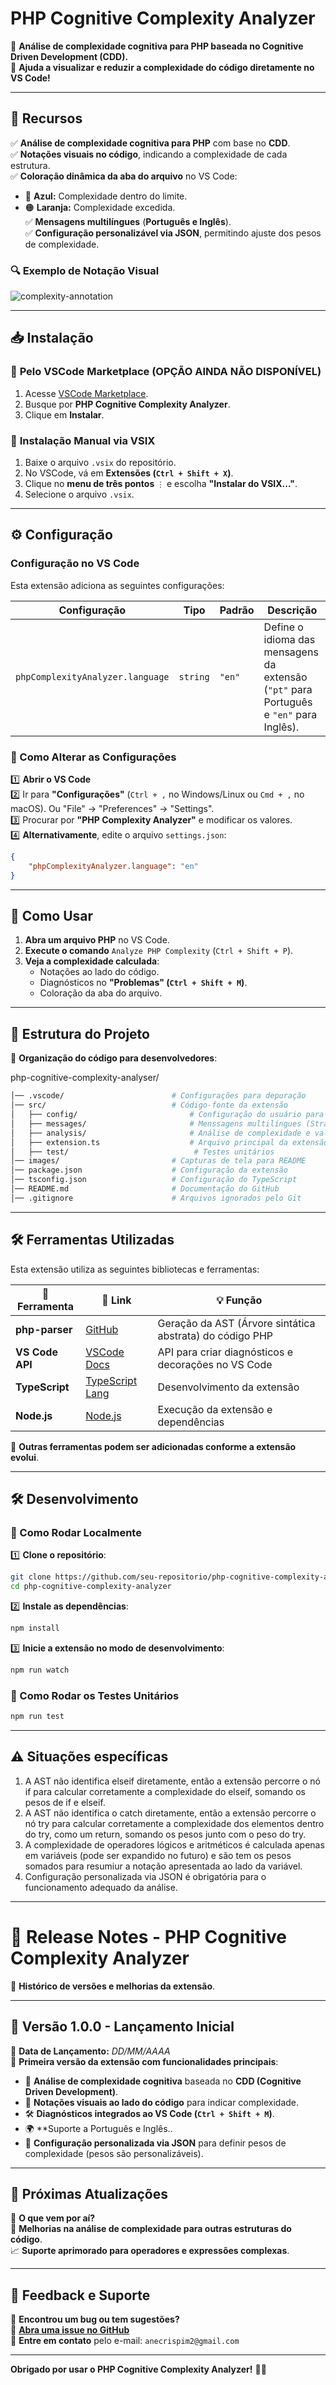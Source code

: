 # **PHP Cognitive Complexity Analyzer**

📌 **Análise de complexidade cognitiva para PHP baseada no Cognitive Driven Development (CDD).**  
🚀 **Ajuda a visualizar e reduzir a complexidade do código diretamente no VS Code!**

---

## **📌 Recursos**
✅ **Análise de complexidade cognitiva para PHP** com base no **CDD**.  
✅ **Notações visuais no código**, indicando a complexidade de cada estrutura.  
✅ **Coloração dinâmica da aba do arquivo** no VS Code:  
   - 🔵 **Azul:** Complexidade dentro do limite.  
   - 🟠 **Laranja:** Complexidade excedida.  
✅ **Mensagens multilíngues** (**Português e Inglês**).  
✅ **Configuração personalizável via JSON**, permitindo ajuste dos pesos de complexidade.  

### **🔍 Exemplo de Notação Visual**
![complexity-annotation](images/complexity-annotation.png)

---

## **📥 Instalação**
### 📌 **Pelo VSCode Marketplace (OPÇÃO AINDA NÃO DISPONÍVEL)**
1. Acesse [VSCode Marketplace](https://marketplace.visualstudio.com/).
2. Busque por **PHP Cognitive Complexity Analyzer**.
3. Clique em **Instalar**.

### 📌 **Instalação Manual via VSIX**
1. Baixe o arquivo `.vsix` do repositório.
2. No VSCode, vá em **Extensões (`Ctrl + Shift + X`)**.
3. Clique no **menu de três pontos** `⋮` e escolha **"Instalar do VSIX..."**.
4. Selecione o arquivo `.vsix`.

---

## **⚙️ Configuração**
### **Configuração no VS Code**
Esta extensão adiciona as seguintes configurações:

| Configuração | Tipo | Padrão | Descrição |
|-------------|------|--------|-----------|
| `phpComplexityAnalyzer.language` | `string` | `"en"` | Define o idioma das mensagens da extensão (`"pt"` para Português e `"en"` para Inglês). |

### **📌 Como Alterar as Configurações**
1️⃣ **Abrir o VS Code**\
2️⃣ Ir para **"Configurações"** (`Ctrl + ,` no Windows/Linux ou `Cmd + ,` no macOS). Ou "File" -> "Preferences" -> "Settings".\
3️⃣ Procurar por **"PHP Complexity Analyzer"** e modificar os valores.\
4️⃣ **Alternativamente**, edite o arquivo `settings.json`:

```json
{
    "phpComplexityAnalyzer.language": "en"
}
```

---

## **📜 Como Usar**
1. **Abra um arquivo PHP** no VS Code.  
2. **Execute o comando** `Analyze PHP Complexity` (`Ctrl + Shift + P`).  
3. **Veja a complexidade calculada**:
   - Notações ao lado do código.
   - Diagnósticos no **"Problemas" (`Ctrl + Shift + M`)**.
   - Coloração da aba do arquivo.

---

## **📂 Estrutura do Projeto**
📌 **Organização do código para desenvolvedores**:

php-cognitive-complexity-analyser/
```sh
│── .vscode/                        # Configurações para depuração
│── src/                            # Código-fonte da extensão
│   ├── config/                         # Configuração do usuário para a extensão (complexity-config.json arquivo padrão)
│   ├── messages/                       # Menssagens multilíngues (Strategy Pattern)
│   ├── analysis/                       # Análise de complexidade e validação da configuração
│   ├── extension.ts                    # Arquivo principal da extensão
│   ├── test/                            # Testes unitários
│── images/                         # Capturas de tela para README
│── package.json                    # Configuração da extensão
│── tsconfig.json                   # Configuração do TypeScript
│── README.md                       # Documentação do GitHub
│── .gitignore                      # Arquivos ignorados pelo Git
```

---

## **🛠️ Ferramentas Utilizadas**
Esta extensão utiliza as seguintes bibliotecas e ferramentas:

| 📌 Ferramenta | 🔗 Link | 💡 Função |
|--------------|--------|-----------|
| **php-parser** | [GitHub](https://github.com/glayzzle/php-parser) | Geração da AST (Árvore sintática abstrata) do código PHP |
| **VS Code API** | [VSCode Docs](https://code.visualstudio.com/api) | API para criar diagnósticos e decorações no VS Code |
| **TypeScript** | [TypeScript Lang](https://www.typescriptlang.org/) | Desenvolvimento da extensão |
| **Node.js** | [Node.js](https://nodejs.org/) | Execução da extensão e dependências |

📌 **Outras ferramentas podem ser adicionadas conforme a extensão evolui**.

---

## **🛠️ Desenvolvimento**
### **📌 Como Rodar Localmente**
1️⃣ **Clone o repositório**:
```sh
git clone https://github.com/seu-repositorio/php-cognitive-complexity-analyzer.git
cd php-cognitive-complexity-analyzer
```
2️⃣ **Instale as dependências**:
```sh
npm install
```
3️⃣ **Inicie a extensão no modo de desenvolvimento**:
```sh
npm run watch
```
### **📌 Como Rodar os Testes Unitários**
```sh
npm run test
```

---

## **⚠️ Situações específicas**
1. A AST não identifica elseif diretamente, então a extensão percorre o nó if para calcular corretamente a complexidade do elseif, somando os pesos de if e elseif.
2. A AST não identifica o catch diretamente, então a extensão percorre o nó try para calcular corretamente a complexidade dos elementos dentro do try, como um return, somando os pesos junto com o peso do try.
3. A complexidade de operadores lógicos e aritméticos é calculada apenas em variáveis (pode ser expandido no futuro) e são tem os pesos somados para resumiur a notação apresentada ao lado da variável.
4. Configuração personalizada via JSON é obrigatória para o funcionamento adequado da análise.

---

# **📌 Release Notes - PHP Cognitive Complexity Analyzer**

🚀 **Histórico de versões e melhorias da extensão**.  

---

## **📌 Versão 1.0.0 - Lançamento Inicial**
📅 **Data de Lançamento:** *DD/MM/AAAA*  
🚀 **Primeira versão da extensão com funcionalidades principais**:
- 🎯 **Análise de complexidade cognitiva** baseada no **CDD (Cognitive Driven Development)**.
- 🎨 **Notações visuais ao lado do código** para indicar complexidade.
- 🛠️ **Diagnósticos integrados ao VS Code (`Ctrl + Shift + M`)**.
- 🌍 **Suporte a Português e Inglês..
- 📑 **Configuração personalizada via JSON** para definir pesos de complexidade (pesos são personalizáveis).

---

## **📌 Próximas Atualizações**
📌 **O que vem por aí?**  
🔄 **Melhorias na análise de complexidade para outras estruturas do código**.  
📈 **Suporte aprimorado para operadores e expressões complexas**.  

---

## **📌 Feedback e Suporte**
📌 **Encontrou um bug ou tem sugestões?**  
🔗 **[Abra uma issue no GitHub]([https://github.com/seu-repositorio/issues](https://github.com/anecrispim/php-cognitive-complexity-analyser/issues))**  
📩 **Entre em contato** pelo e-mail: `anecrispim2@gmail.com`

---

**Obrigado por usar o PHP Cognitive Complexity Analyzer!** 🎯🚀
